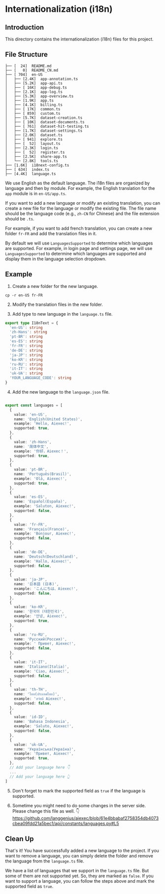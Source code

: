 # Internationalization (i18n)

## Introduction

This directory contains the internationalization (i18n) files for this project.

## File Structure

```
├── [  24]  README.md
├── [   0]  README_CN.md
├── [ 704]  en-US
│   ├── [2.4K]  app-annotation.ts
│   ├── [5.2K]  app-api.ts
│   ├── [ 16K]  app-debug.ts
│   ├── [2.1K]  app-log.ts
│   ├── [5.3K]  app-overview.ts
│   ├── [1.9K]  app.ts
│   ├── [4.1K]  billing.ts
│   ├── [ 17K]  common.ts
│   ├── [ 859]  custom.ts
│   ├── [5.7K]  dataset-creation.ts
│   ├── [ 10K]  dataset-documents.ts
│   ├── [ 761]  dataset-hit-testing.ts
│   ├── [1.7K]  dataset-settings.ts
│   ├── [2.0K]  dataset.ts
│   ├── [ 941]  explore.ts
│   ├── [  52]  layout.ts
│   ├── [2.3K]  login.ts
│   ├── [  52]  register.ts
│   ├── [2.5K]  share-app.ts
│   └── [2.8K]  tools.ts
├── [1.6K]  i18next-config.ts
├── [ 634]  index.ts
├── [4.4K]  language.ts
```

We use English as the default language. The i18n files are organized by language and then by module. For example, the English translation for the `app` module is in `en-US/app.ts`.

If you want to add a new language or modify an existing translation, you can create a new file for the language or modify the existing file. The file name should be the language code (e.g., `zh-CN` for Chinese) and the file extension should be `.ts`.

For example, if you want to add french translation, you can create a new folder `fr-FR` and add the translation files in it.

By default we will use `LanguagesSupported` to determine which languages are supported. For example, in login page and settings page, we will use `LanguagesSupported` to determine which languages are supported and display them in the language selection dropdown.

## Example

1. Create a new folder for the new language.

```
cp -r en-US fr-FR
```

2. Modify the translation files in the new folder.

3. Add type to new language in the `language.ts` file.

```typescript
export type I18nText = {
  'en-US': string
  'zh-Hans': string
  'pt-BR': string
  'es-ES': string
  'fr-FR': string
  'de-DE': string
  'ja-JP': string
  'ko-KR': string
  'ru-RU': string
  'it-IT': string
  'uk-UA': string
  'YOUR_LANGUAGE_CODE': string
}
```

4. Add the new language to the `language.json` file.

```typescript

export const languages = [
  {
    value: 'en-US',
    name: 'English(United States)',
    example: 'Hello, Aiexec!',
    supported: true,
  },
  {
    value: 'zh-Hans',
    name: '简体中文',
    example: '你好，Aiexec！',
    supported: true,
  },
  {
    value: 'pt-BR',
    name: 'Português(Brasil)',
    example: 'Olá, Aiexec!',
    supported: true,
  },
  {
    value: 'es-ES',
    name: 'Español(España)',
    example: 'Saluton, Aiexec!',
    supported: false,
  },
  {
    value: 'fr-FR',
    name: 'Français(France)',
    example: 'Bonjour, Aiexec!',
    supported: false,
  },
  {
    value: 'de-DE',
    name: 'Deutsch(Deutschland)',
    example: 'Hallo, Aiexec!',
    supported: false,
  },
  {
    value: 'ja-JP',
    name: '日本語 (日本)',
    example: 'こんにちは、Aiexec!',
    supported: false,
  },
  {
    value: 'ko-KR',
    name: '한국어 (대한민국)',
    example: '안녕, Aiexec!',
    supported: true,
  },
  {
    value: 'ru-RU',
    name: 'Русский(Россия)',
    example: ' Привет, Aiexec!',
    supported: false,
  },
  {
    value: 'it-IT',
    name: 'Italiano(Italia)',
    example: 'Ciao, Aiexec!',
    supported: false,
  },
  {
    value: 'th-TH',
    name: 'ไทย(ประเทศไทย)',
    example: 'สวัสดี Aiexec!',
    supported: false,
  },
  {
    value: 'id-ID',
    name: 'Bahasa Indonesia',
    example: 'Saluto, Aiexec!',
    supported: false,
  },
  {
    value: 'uk-UA',
    name: 'Українська(Україна)',
    example: 'Привет, Aiexec!',
    supported: true,
  },
  // Add your language here 👇
  ...
  // Add your language here 👆
]
```

5. Don't forget to mark the supported field as `true` if the language is supported.

6. Sometime you might need to do some changes in the server side. Please change this file as well. 👇
https://github.com/langgenius/aiexec/blob/61e4bbabaf2758354db4073cbea09fdd21a5bec1/api/constants/languages.py#L5



## Clean Up

That's it! You have successfully added a new language to the project. If you want to remove a language, you can simply delete the folder and remove the language from the `language.ts` file.

We have a list of languages that we support in the `language.ts` file. But some of them are not supported yet. So, they are marked as `false`. If you want to support a language, you can follow the steps above and mark the supported field as `true`.
